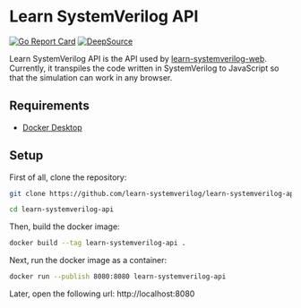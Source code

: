 # Learn SystemVerilog API
[![Go Report Card](https://goreportcard.com/badge/github.com/learn-systemverilog/learn-systemverilog-api)](https://goreportcard.com/report/github.com/learn-systemverilog/learn-systemverilog-api)
[![DeepSource](https://deepsource.io/gh/learn-systemverilog/learn-systemverilog-api.svg/?label=active+issues&token=mjKw9zrb9k0KlMHUmAHtlFIe)](https://deepsource.io/gh/learn-systemverilog/learn-systemverilog-api/?ref=repository-badge)

Learn SystemVerilog API is the API used by [learn-systemverilog-web](https://github.com/learn-systemverilog/learn-systemverilog-web). Currently, it transpiles the code written in SystemVerilog to JavaScript so that the simulation can work in any browser.

## Requirements
- [Docker Desktop](https://www.docker.com/products/docker-desktop)

## Setup
First of all, clone the repository:
```bash
git clone https://github.com/learn-systemverilog/learn-systemverilog-api.git

cd learn-systemverilog-api
```

Then, build the docker image:
```bash
docker build --tag learn-systemverilog-api .
```

Next, run the docker image as a container:
```bash
docker run --publish 8080:8080 learn-systemverilog-api
```

Later, open the following url: http://localhost:8080
